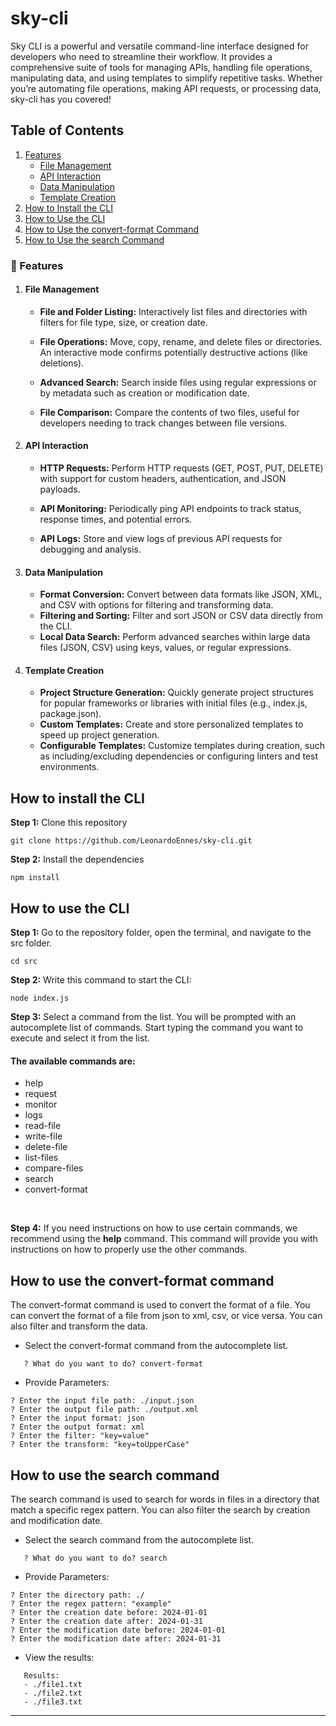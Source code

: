 # sky-cli
Sky CLI is a powerful and versatile command-line interface designed for developers who need to streamline their workflow. It provides a comprehensive suite of tools for managing APIs, handling file operations, manipulating data, and using templates to simplify repetitive tasks. Whether you’re automating file operations, making API requests, or processing data, sky-cli has you covered!

## Table of Contents
1. [Features](#-features)
    - [File Management](#file-management)
    - [API Interaction](#api-interaction)
    - [Data Manipulation](#data-manipulation)
    - [Template Creation](#template-creation)
2. [How to Install the CLI](#how-to-install-the-cli)
3. [How to Use the CLI](#how-to-use-the-cli)
4. [How to Use the convert-format Command](#how-to-use-the-convert-format-command)
5. [How to Use the search Command](#how-to-use-the-search-command)


### 🚀 Features
1. #### File Management
    - **File and Folder Listing:** Interactively list files and directories with filters for file type, size, or creation date.

    - **File Operations:** Move, copy, rename, and delete files or directories. An interactive mode confirms potentially destructive actions (like deletions).

    - **Advanced Search:** Search inside files using regular expressions or by metadata such as creation or modification date.
    
    - **File Comparison:** Compare the contents of two files, useful for developers needing to track changes between file versions.

2. #### API Interaction
    - **HTTP Requests:** Perform HTTP requests (GET, POST, PUT, DELETE) with support for custom headers, authentication, and JSON payloads.

    - **API Monitoring:** Periodically ping API endpoints to track status, response times, and potential errors.

    - **API Logs:** Store and view logs of previous API requests for debugging and analysis.
3. #### Data Manipulation
    - **Format Conversion:** Convert between data formats like JSON, XML, and CSV with options for filtering and transforming data.
    - **Filtering and Sorting:** Filter and sort JSON or CSV data directly from the CLI.
    - **Local Data Search:** Perform advanced searches within large data files (JSON, CSV) using keys, values, or regular expressions.
4. #### Template Creation
    - **Project Structure Generation:** Quickly generate project structures for popular frameworks or libraries with initial files (e.g., index.js, package.json).
    - **Custom Templates:** Create and store personalized templates to speed up project generation.
    - **Configurable Templates:** Customize templates during creation, such as including/excluding dependencies or configuring linters and test environments.

## How to install the CLI
**Step 1:** Clone this repository
```
git clone https://github.com/LeonardoEnnes/sky-cli.git
```

**Step 2:** Install the dependencies
```
npm install
```
## How to use the CLI

**Step 1:** Go to the repository folder, open the terminal, and navigate to the src folder.
```
cd src
```

**Step 2:** Write this command to start the CLI:
```
node index.js
```

**Step 3:** Select a command from the list. You will be prompted with an autocomplete list of commands. Start typing the command you want to execute and select it from the list. <br> 

#### The available commands are:
- help
- request
- monitor
- logs
- read-file
- write-file
- delete-file
- list-files
- compare-files
- search
- convert-format

<br>

**Step 4:** If you need instructions on how to use certain commands, we recommend using the **help** command. This command will provide you with instructions on how to properly use the other commands.

## How to use the convert-format command
The convert-format command is used to convert the format of a file. You can convert the format of a file from json to xml, csv, or vice versa. You can also filter and transform the data.

- Select the convert-format command from the autocomplete list.
```
   ? What do you want to do? convert-format
``` 

- Provide Parameters:
```
? Enter the input file path: ./input.json
? Enter the output file path: ./output.xml
? Enter the input format: json
? Enter the output format: xml
? Enter the filter: "key=value"
? Enter the transform: "key=toUpperCase"
```

 ## How to use the search command
 The search command is used to search for words in files in a directory that match a specific regex pattern. You can also filter the search by creation and modification date.

- Select the search command from the autocomplete list.
```
   ? What do you want to do? search
``` 

- Provide Parameters:
```
? Enter the directory path: ./
? Enter the regex pattern: "example"
? Enter the creation date before: 2024-01-01
? Enter the creation date after: 2024-01-31
? Enter the modification date before: 2024-01-01
? Enter the modification date after: 2024-01-31
```

- View the results:
```
   Results:
   - ./file1.txt
   - ./file2.txt
   - ./file3.txt
``` 

----